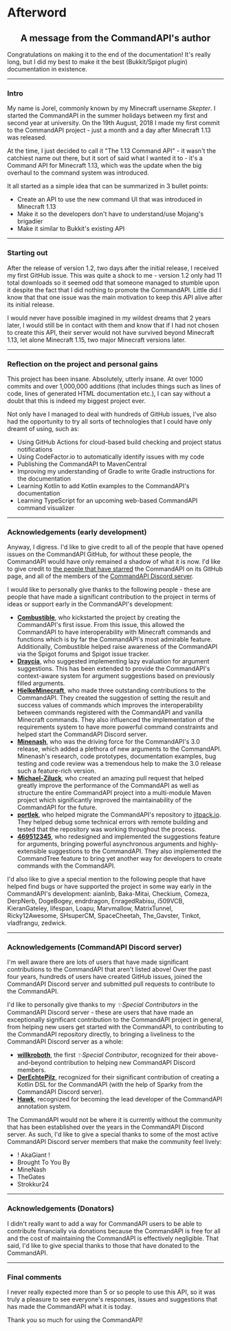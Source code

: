 # Afterword

<div style="text-align: center;">

## A message from the CommandAPI's author

</div>

Congratulations on making it to the end of the documentation! It's really long, but I did my best to make it the best (Bukkit/Spigot plugin) documentation in existence.

-----

### Intro

My name is Jorel, commonly known by my Minecraft username _Skepter_. I started the CommandAPI in the summer holidays between my first and second year at university. On the 19th August, 2018 I made my first commit to the CommandAPI project - just a month and a day after Minecraft 1.13 was released.

At the time, I just decided to call it "The 1.13 Command API" - it wasn't the catchiest name out there, but it sort of said what I wanted it to - it's a Command API for Minecraft 1.13, which was the update when the big overhaul to the command system was introduced.

It all started as a simple idea that can be summarized in 3 bullet points:

- Create an API to use the new command UI that was introduced in Minecraft 1.13
- Make it so the developers don't have to understand/use Mojang's brigadier
- Make it similar to Bukkit's existing API

-----

### Starting out

After the release of version 1.2, two days after the initial release, I received my first GitHub issue. This was quite a shock to me - version 1.2 only had 11 total downloads so it seemed odd that someone managed to stumble upon it despite the fact that I did nothing to promote the CommandAPI. Little did I know that that one issue was the main motivation to keep this API alive after its initial release.

I would never have possible imagined in my wildest dreams that 2 years later, I would still be in contact with them and know that if I had not chosen to create this API, their server would not have survived beyond Minecraft 1.13, let alone Minecraft 1.15, two major Minecraft versions later.

-----

### Reflection on the project and personal gains

This project has been insane. Absolutely, utterly insane. At over 1000 commits and over 1,000,000 additions (that includes things such as lines of code, lines of generated HTML documentation etc.), I can say without a doubt that this is indeed my biggest project ever.

Not only have I managed to deal with hundreds of GitHub issues, I've also had the opportunity to try all sorts of technologies that I could have only dreamt of using, such as:

- Using GitHub Actions for cloud-based build checking and project status notifications
- Using CodeFactor.io to automatically identify issues with my code
- Publishing the CommandAPI to MavenCentral
- Improving my understanding of Gradle to write Gradle instructions for the documentation
- Learning Kotlin to add Kotlin examples to the CommandAPI's documentation
- Learning TypeScript for an upcoming web-based CommandAPI command visualizer

-----

### Acknowledgements (early development)

Anyway, I digress. I'd like to give credit to all of the people that have opened issues on the CommandAPI GitHub, for without these people, the CommandAPI would have only remained a shadow of what it is now. I'd like to give credit to [the people that have starred](https://github.com/JorelAli/CommandAPI/stargazers) the CommandAPI on its GitHub page, and all of the members of the [CommandAPI Discord server](https://discord.com/invite/G4SzSxZ).

I would like to personally give thanks to the following people - these are people that have made a significant contribution to the project in terms of ideas or support early in the CommandAPI's development:

- **[Combustible](https://github.com/Combustible)**, who kickstarted the project by creating the CommandAPI's first issue. From this issue, this allowed the CommandAPI to have interoperability with Minecraft commands and functions which is by far the CommandAPI's most admirable feature. Additionally, Combustible helped raise awareness of the CommandAPI via the Spigot forums and Spigot issue tracker.
- **[Draycia](https://github.com/Draycia)**, who suggested implementing lazy evaluation for argument suggestions. This has been extended to provide the CommandAPI's context-aware system for argument suggestions based on previously filled arguments.
- **[HielkeMinecraft](https://github.com/HielkeMinecraft)**, who made three outstanding contributions to the CommandAPI. They created the suggestion of setting the result and success values of commands which improves the interoperability between commands registered with the CommandAPI and vanilla Minecraft commands. They also influenced the implementation of the requirements system to have more powerful command constraints and helped start the CommandAPI Discord server.
- **[Minenash](https://github.com/Minenash)**, who was the driving force for the CommandAPI's 3.0 release, which added a plethora of new arguments to the CommandAPI. Minenash's research, code prototypes, documentation examples, bug testing and code review was a tremendous help to make the 3.0 release such a feature-rich version.
- **[Michael-Ziluck](https://github.com/Michael-Ziluck)**, who created an amazing pull request that helped greatly improve the performance of the CommandAPI as well as structure the entire CommandAPI project into a multi-module Maven project which significantly improved the maintainability of the CommandAPI for the future.
- **[portlek](https://github.com/portlek)**, who helped migrate the CommandAPI's repository to [jitpack.io](https://jitpack.io/#dev.jorel/CommandAPI). They helped debug some technical errors with remote building and tested that the repository was working throughout the process.
- **[469512345](https://github.com/469512345)**, who redesigned and implemented the suggestions feature for arguments, bringing powerful asynchronous arguments and highly-extensible suggestions to the CommandAPI.  They also implemented the CommandTree feature to bring yet another way for developers to create commands with the CommandAPI.

I'd also like to give a special mention to the following people that have helped find bugs or have supported the project in some way early in the CommandAPI's development: aianlinb, Baka-Mitai, Checkium, Comeza, DerpNerb, DogeBogey, endrdragon, EnragedRabisu, i509VCB, KieranGateley, lifespan, Loapu, Marvmallow, MatrixTunnel, Ricky12Awesome, SHsuperCM, SpaceCheetah, The_Gavster, Tinkot, vladfrangu, zedwick.

-----

### Acknowledgements (CommandAPI Discord server)

I'm well aware there are lots of users that have made significant contributions to the CommandAPI that aren't listed above! Over the past four years, hundreds of users have created GitHub issues, joined the CommandAPI Discord server and submitted pull requests to contribute to the CommandAPI.

I'd like to personally give thanks to my _✨Special Contributors_ in the CommandAPI Discord server - these are users that have made an exceptionally significant contribution to the CommandAPI project in general, from helping new users get started with the CommandAPI, to contributing to the CommandAPI repository directly, to bringing a liveliness to the CommandAPI Discord server as a whole:

- **[willkroboth](https://github.com/willkroboth)**, the first _✨Special Contributor_, recognized for their above-and-beyond contribution to helping new CommandAPI Discord members.
- **[DerEchtePilz](https://github.com/DerEchtePilz)**, recognized for their significant contribution of creating a Kotlin DSL for the CommandAPI (with the help of Sparky from the CommandAPI Discord server).
- **[Hawk](https://github.com/XHawk87)**, recognized for becoming the lead developer of the CommandAPI annotation system.

The CommandAPI would not be where it is currently without the community that has been established over the years in the CommandAPI Discord server. As such, I'd like to give a special thanks to some of the most active CommandAPI Discord server members that make the community feel lively:

- ! AkaGiant !
- Brought To You By
- MineNash
- TheGates
- Strokkur24

-----

### Acknowledgements (Donators)

I didn't really want to add a way for CommandAPI users to be able to contribute financially via donations because the CommandAPI is free for all and the cost of maintaining the CommandAPI is effectively negligible. That said, I'd like to give special thanks to those that have donated to the CommandAPI.

-----

### Final comments

I never really expected more than 5 or so people to use this API, so it was truly a pleasure to see everyone's responses, issues and suggestions that has made the CommandAPI what it is today.

Thank you so much for using the CommandAPI!
